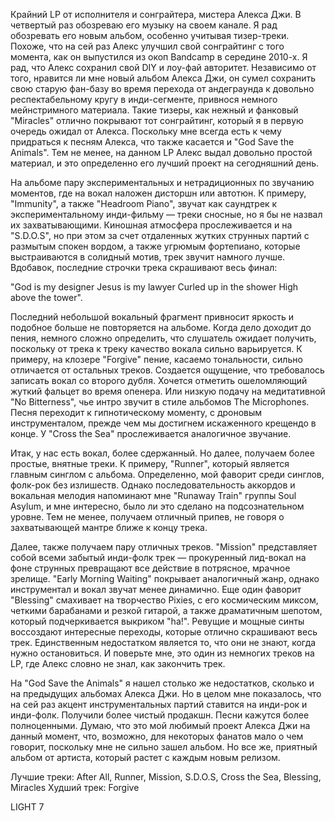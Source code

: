 Крайний LP от исполнителя и сонграйтера, мистера Алекса Джи. В четвертый раз обозреваю его музыку на своем канале. Я рад обозревать его новым альбом, особенно учитывая тизер-треки. Похоже, что на сей раз Алекс улучшил свой сонграйтинг с того момента, как он выпустился из окоп Bandcamp в середине 2010-х. Я рад, что Алекс сохранил свой DIY и лоу-фай авторитет. Независимо от того, нравится ли мне новый альбом Алекса Джи, он сумел сохранить свою старую фан-базу во время перехода от андеграунда к довольно респектабельному кругу в инди-сегменте, привнося немного мейнстримного материала. Такие тизеры, как нежный и фанковый "Miracles" отлично покрывают тот сонграйтинг, который я в первую очередь ожидал от Алекса. Поскольку мне всегда есть к чему придраться к песням Алекса, что также касается и "God Save the Animals". Тем не менее, на данном LP Алекс выдал довольно простой материал, и это определенно его лучший проект на сегодняшний день.

На альбоме пару экспериментальных и нетрадиционных по звучанию моментов, где на вокал наложен дисторшн или автотюн. К примеру, "Immunity", а также "Headroom Piano", звучат как саундтрек к экспериментальному инди-фильму — треки сносные, но я бы не назвал их захватывающими. Киношная атмосфера прослеживается и на "S.D.O.S", но при этом за счет отдаленных жутких струнных партий с размытым спокен вордом, а также угрюмым фортепиано, которые выстраиваются в солидный мотив, трек звучит намного лучше. Вдобавок, последние строчки трека скрашивают весь финал:

"God is my designer
Jesus is my lawyer
Curled up in the shower
High above the tower".

Последний небольшой вокальный фрагмент привносит яркость и подобное больше не повторяется на альбоме. Когда дело доходит до пения, немного сложно определить, что слушатель ожидает получить, поскольку от трека к треку качество вокала сильно варьируется. К примеру, на клозере "Forgive" пение, касаемо тональности, сильно отличается от остальных треков. Создается ощущение, что требовалось записать вокал со второго дубля. Хочется отметить ошеломляющий жуткий фальцет во время опенера. Или низкую подачу на медитативной "No Bitterness", чье интро звучит в стиле альбомов The Microphones. Песня переходит к гипнотическому моменту, с дроновым инструменталом, прежде чем мы достигнем искаженного крещендо в конце. У "Cross the Sea" прослеживается аналогичное звучание.

Итак, у нас есть вокал, более сдержанный. Но далее, получаем более простые, внятные треки. К примеру, "Runner", который является главным синглом с альбома. Определенно, мой фаворит среди синглов, фолк-рок без излишеств. Однако последовательность аккордов и вокальная мелодия напоминают мне "Runaway Train" группы Soul Asylum, и мне интересно, было ли это сделано на подсознательном уровне. Тем не менее, получаем отличный припев, не говоря о захватывающей мантре ближе к концу трека.

Далее, также получаем пару отличных треков. "Mission" представляет собой всеми забытый инди-фолк трек — прокуренный лид-вокал на фоне струнных превращают все действие в потрясное, мрачное зрелище. "Early Morning Waiting" покрывает аналогичный жанр, однако инструментал и вокал звучат менее динамично. Еще один фаворит "Blessing" смахивает на творчество Pixies, с его космическим миксом, четкими барабанами и резкой гитарой, а также драматичным шепотом, который подчеркивается выкриком "ha!". Ревущие и мощные синты воссоздают интересные переходы, которые отлично скрашивают весь трек. Единственным недостатком является то, что они не знают, когда нужно остановиться. И поверьте мне, это один из немногих треков на LP, где Алекс словно не знал, как закончить трек.

На "God Save the Animals" я нашел столько же недостатков, сколько и на предыдущих альбомах Алекса Джи. Но в целом мне показалось, что на сей раз акцент инструментальных партий ставится на инди-рок и инди-фолк. Получили более чистый продакшн. Песни кажутся более полноценными. Думаю, что это мой любимый проект Алекса Джи на данный момент, что, возможно, для некоторых фанатов мало о чем говорит, поскольку мне не сильно зашел альбом. Но все же, приятный альбом от артиста, который растет с каждым новым релизом.

Лучшие треки: After All, Runner, Mission, S.D.O.S, Cross the Sea, Blessing, Miracles
Худший трек: Forgive

LIGHT 7
